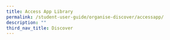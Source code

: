 ```yaml
---
title: Access App Library
permalink: /student-user-guide/organise-discover/accessapp/
description: ""
third_nav_title: Discover
---
```

